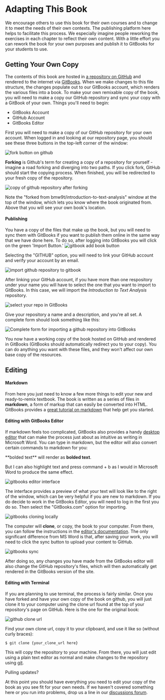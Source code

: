 # Adapting This Book

We encourage others to use this book for their own courses and to change it to meet the needs of their own contexts. The publishing platform here helps to facilitate this process. We especially imagine people reworking the exercises in each chapter to reflect their own content. With a little effort you can rework the book for your own purposes and publish it to GitBooks for your students to use.

## Getting Your Own Copy

The contents of this book are hosted in [a repository on GitHub](https://github.com/bmw9t/introduction-to-text-analysis) and rendered to the internet via [GitBooks](gitbook.com). When we make changes to this file structure, the changes populate out to our GitBooks account, which renders the various files into a book. To make your own remixable copy of the book, you will need to make a copy our GitHub repository and sync your copy with a GitBook of your own. Things you'll need to begin:

- GitBooks Account
- GitHub Account
- GitBooks Editor

First you will need to make a copy of our GitHub repository for your own account. When logged in and looking at our repository page, you should see these three buttons in the top-left corner of the window:

![fork button on github](/assets/fork_button.png)

**Forking** is Github's term for creating a copy of a repository for yourself - imagine a road forking and diverging into two paths. If you click fork, GitHub should start the copying process. When finished, you will be redirected to your fresh copy of the repository.

![copy of github repository after forking](/assets/github_forking.png)

Note the "forked from bmw9t/introduction-to-text-analysis" window at the top of the window, which lets you know where the book originated from. Above that you will see your own book's location.

#### Publishing

You have a copy of the files that make up the book, but you will need to sync them with GitBooks if you want to publish them online in the same way that we have done here. To do so, after logging into GitBooks you will click on the green 'Import Button.' ![gitbook add book button](/assets/gitbook_add_book.png)

Selecting the "GITHUB" option, you will need to link your GitHub account and verify your account by an email.

![import github repository to gitbook](/assets/gitbooks_import_github.png)

After linking your GitHub account, if you have more than one respository under your name you will have to select the one that you want to import to GitBooks. In this case, we will import the *Introduction to Text Analysis* repository.

![select your repo in GitBooks](/assets/gitbook_repo_selection.png)

Give your repository a name and a description, and you're all set. A complete form should look something like this:

![Complete form for importing a github repository into GitBooks](/assets/gitbooks_github_complete_import_template.png)

You now have a working copy of the book hosted on GitHub and rendered in GitBooks (GitBooks should automatically redirect you to your copy). You can do anything you want with these files, and they won't affect our own base copy of the resources. 

## Editing

#### Markdown

From here you just need to know a few more things to edit your new and ready-to-remix textbook. The book is written as a series of files in **markdown**, a form of markup that can easily be converted into HTML. GitBooks provides a [great tutorial on markdown](https://gitbookio.gitbooks.io/markdown/content/) that help get you started. 

#### Editing with GitBooks Editor

If markdown feels too complicated, GitBooks also provides a handy [desktop editor](https://www.gitbook.com/editor/osx) that can make the process just about as intuitive as writing in Microsoft Word. You can type in markdown, but the editor will also convert certain commands to markdown for you:

\*\*bolded text\*\* will render as **bolded text**.

But I can also highlight text and press command + b as I would in Microsoft Word to produce the same effect.

![gitbooks editor interface](/assets/gitbooks_editor_interface.png)

The interface provides a preview of what your text will look like to the right of the window, which can be very helpful if you are new to markdown. If you do decide to work in the GitBooks Editor, you will need to log in the first you do so. Then select the "GitBooks.com" option for importing. 

![gitbooks cloning locally](/assets/gitbooks_clone.png)

The computer will **clone**, or copy, the book to your computer. From there, you can follow the instructions in the [editor's documentation](https://help.gitbook.com/). The only significant difference from MS Word is that, after saving your work, you will need to click the sync button to upload your content to GitHub.

![gitbooks sync](/assets/gitbooks_sync.png)

After doing so, any changes you have made from the GitBooks editor will also change the GitHub repository's files, which will then automatically get rendered in the GitBooks version of the site.

#### Editing with Terminal

If you are planning to use terminal, the process is fairly similar. Once you have forked and have your own copy of the book on github, you will just clone it to your computer using the clone url found at the top of your repository's page on GitHub. Here is the one for the original book:  

![github clone url](/assets/clone_url.png)

Find your own clone url, copy it to your clipboard, and use it like so (without curly braces):

```$ git clone {your_clone_url here}```

This will copy the repository to your machine. From there, you will just edit using a plain text editor as normal and make changes to the repository using [git](https://git-scm.com/). 

Pulling updates?

At this point you should have everything you need to edit your copy of the book as you see fit for your own needs. If we haven't covered something here or you run into problems, drop us a line in our [discussions forum](https://www.gitbook.com/book/bmw9t/introduction-to-text-analysis/discussions).
